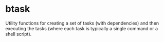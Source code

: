 # btask

Utility functions for creating a set of tasks (with dependencies) and then
executing the tasks (where each task is typically a single command or a shell
script).


